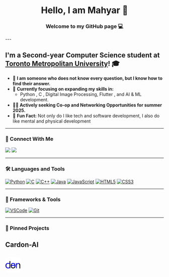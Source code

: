 <h1 align="center">Hello, I am Mahyar 👋</h1>
<h3 align="center">Welcome to my GitHub page 💻</h3>
---

## I'm a Second-year Computer Science student at [Toronto Metropolitan University](https://www.torontomu.ca/)! 🎓

- 🧠 **I am someone who does not know every question, but I know how to find their answer.**
- 🌱 **Currently focusing on expanding my skills in:**  
  - Python , C , Digital Image Processing, Flutter , and AI & ML development.
- 👩‍💻 **Actively seeking Co-op and Networking Opportunities for summer 2025.** 
- 🦾 **Fun Fact:** Not only do I like tech and software development, I also do like mental and physical development 

---

### **🔗 Connect With Me**
<p align="left">
  <a href="https://www.linkedin.com/in/mahyarmahdavi/" target="_blank"><img src="https://img.shields.io/badge/-LinkedIn-blue?logo=linkedin&logoColor=white"></a>
  <a href="mailto:mahyar.mahdavi@torontomu.ca" target="_blank"><img src="https://img.shields.io/badge/-Gmail-red?logo=gmail&logoColor=white"></a>
</p>

---

### **🛠️ Languages and Tools**
<p align="left">
  <a href="https://www.python.org" target="_blank"><img src="https://img.shields.io/badge/-Python-FFD43B?logo=python&logoColor=blue" alt="Python"></a>
  <a href="https://en.wikipedia.org/wiki/C_(programming_language)" target="_blank"><img src="https://img.shields.io/badge/-C-A8B9CC?logo=c&logoColor=white" alt="C"></a>
  <a href="https://www.programiz.com/cpp-programming" target="_blank"><img src="https://img.shields.io/badge/-C++-00599C?logo=c%2B%2B&logoColor=white" alt="C++"></a>
  <a href="https://en.wikipedia.org/wiki/Java_(programming_language)" target="_blank"><img src="https://img.shields.io/badge/-Java-007396?logo=java&logoColor=white" alt="Java"></a>
  <a href="https://developer.mozilla.org/en-US/docs/Web/JavaScript" target="_blank"><img src="https://img.shields.io/badge/-JavaScript-F7DF1E?logo=javascript&logoColor=black" alt="JavaScript"></a>
  <a href="https://developer.mozilla.org/en-US/docs/Web/HTML" target="_blank"><img src="https://img.shields.io/badge/-HTML5-E34F26?logo=html5&logoColor=white" alt="HTML5"></a>
  <a href="https://developer.mozilla.org/en-US/docs/Web/CSS" target="_blank"><img src="https://img.shields.io/badge/-CSS3-1572B6?logo=css3&logoColor=white" alt="CSS3"></a>
</p>

---

### **📂 Frameworks & Tools**
<p align="left">
  <a href="https://code.visualstudio.com/" target="_blank"><img src="https://img.shields.io/badge/-Visual%20Studio%20Code-007ACC?logo=visualstudiocode&logoColor=white" alt="VSCode"></a>
  <a href="https://git-scm.com/book/en/v2/Getting-Started-What-is-Git%3F" target="_blank"><img src="https://img.shields.io/badge/-Git-F05032?logo=git&logoColor=white" alt="Git"></a>
</p>

---

### **📌 Pinned Projects**
<p align="center">
  <!-- Project Name -->
  <h2 align="left">Cardon-AI</h2>
  
  <!-- Clickable Logo -->
  <a href="https://github.com/Pva123/Cardon-AI" target="_blank">
    <img src="https://raw.githubusercontent.com/MahyarMahdavi/MahyarMahdavi/5796a82883fd4ec3ea5f9b086e1b5302d4e3a796/photo_2024-11-20%2014.49.28.jpeg" alt="Cardon-AI Logo" width="50" style="border-radius: 10px; margin-top: 10px;">
  </a>
</p>
